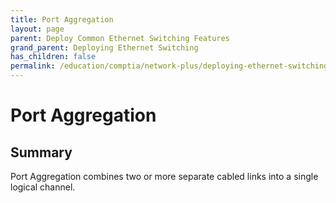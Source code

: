 ```yaml
---
title: Port Aggregation
layout: page
parent: Deploy Common Ethernet Switching Features
grand_parent: Deploying Ethernet Switching
has_children: false
permalink: /education/comptia/network-plus/deploying-ethernet-switching/deploy-common-ethernet-switching-features/port-aggregation/
---
```


# Port Aggregation

## Summary

Port Aggregation combines two or more separate cabled links into a single logical channel.
